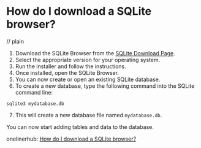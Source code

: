 # How do I download a SQLite browser?
// plain

1. Download the SQLite Browser from the [SQLite Download Page](https://www.sqlite.org/download.html).
2. Select the appropriate version for your operating system.
3. Run the installer and follow the instructions.
4. Once installed, open the SQLite Browser.
5. You can now create or open an existing SQLite database.
6. To create a new database, type the following command into the SQLite command line:
```
sqlite3 mydatabase.db
```
7. This will create a new database file named `mydatabase.db`.

You can now start adding tables and data to the database.

onelinerhub: [How do I download a SQLite browser?](https://onelinerhub.com/sqlite/how-do-i-download-a-sqlite-browser)